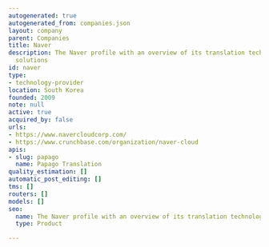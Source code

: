 ```yaml
---
autogenerated: true
autogenerated_from: companies.json
layout: company
parent: Companies
title: Naver
description: The Naver profile with an overview of its translation technologies and
  solutions
id: naver
type:
- technology-provider
location: South Korea
founded: 2009
note: null
active: true
acquired_by: false
urls:
- https://www.navercloudcorp.com/
- https://www.crunchbase.com/organization/naver-cloud
apis:
- slug: papago
  name: Papago Translation
quality_estimation: []
automatic_post_editing: []
tms: []
routers: []
models: []
seo:
  name: The Naver profile with an overview of its translation technologies and solutions
  type: Product

---
```


